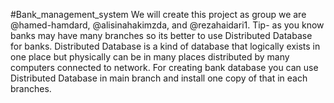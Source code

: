 #Bank_management_system
We will create this project as group
we are @hamed-hamdard, @alisinahakimzda, and @rezahaidari1. 
Tip- as you know banks may have many branches so its better to use Distributed Database for banks.
Distributed Database is a kind of database that logically exists in one place but physically can be in many places distributed by many computers connected to network.
For creating bank database you can use Distributed Database in main branch and install one copy of that in each branches.
